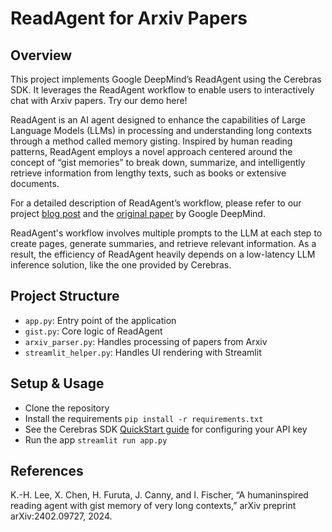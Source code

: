 # ReadAgent for Arxiv Papers

## Overview

This project implements Google DeepMind’s ReadAgent using the Cerebras SDK. It leverages the ReadAgent workflow to enable users to interactively chat with Arxiv papers. Try our demo here! 

ReadAgent is an AI agent designed to enhance the capabilities of Large Language Models (LLMs) in processing and understanding long contexts through a method called memory gisting. Inspired by human reading patterns, ReadAgent employs a novel approach centered around the concept of “gist memories” to break down, summarize, and intelligently retrieve information from lengthy texts, such as books or extensive documents.

For a detailed description of ReadAgent’s workflow, please refer to our project [blog post](https://cerebras.ai/blog/readagent-bringing-gist-memory-to-ai) and the [original paper](https://arxiv.org/abs/2402.09727) by Google DeepMind.

ReadAgent's workflow involves multiple prompts to the LLM at each step to create pages, generate summaries, and retrieve relevant information. As a result, the efficiency of ReadAgent heavily depends on a low-latency LLM inference solution, like the one provided by Cerebras.

## Project Structure

- `app.py`: Entry point of the application
- `gist.py`: Core logic of ReadAgent
- `arxiv_parser.py`: Handles processing of papers from Arxiv
- `streamlit_helper.py`: Handles UI rendering with Streamlit

## Setup & Usage

- Clone the repository
- Install the requirements `pip install -r requirements.txt`
- See the Cerebras SDK [QuickStart guide](https://inference-docs.cerebras.ai/quickstart) for configuring your API key
- Run the app `streamlit run app.py`

## References

K.-H. Lee, X. Chen, H. Furuta, J. Canny, and I. Fischer, “A humaninspired reading agent with gist memory of very long contexts,” arXiv preprint arXiv:2402.09727, 2024.
